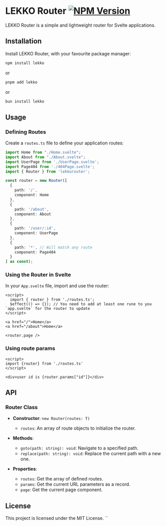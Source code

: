 # LEKKO Router [![NPM Version](https://img.shields.io/npm/v/lekko?style=plastic&link=https%3A%2F%2Fwww.npmjs.com%2Fpackage%2Flekko)](https://www.npmjs.com/package/lekko/access)

LEKKO Router is a simple and lightweight router for Svelte applications. 

## Installation

Install LEKKO Router, with your favourite package manager:

```bash
npm install lekko
```
or

```bash
pnpm add lekko
```

or

```bash
bun install lekko
```

## Usage

### Defining Routes

Create a `routes.ts` file to define your application routes:

```typescript
import Home from "./Home.svelte";
import About from "./About.svelte";
import UserPage from './UserPage.svelte';
import Page404 from './404Page.svelte';
import { Router } from 'lekkorouter';

const router = new Router([
  {
    path: '/',
    component: Home
  },
  {
    path: '/about',
    component: About
  },
  {
    path: '/user/:id',
    component: UserPage
  },
  {
    path: '*', // Will match any route
    component: Page404
  }
] as const);
```

### Using the Router in Svelte

In your `App.svelte` file, import and use the router:

```svelte
<script>
  import { router } from './routes.ts';
  $effect(() => {}); // You need to add at least one rune to you `app.svelte` for the router to update
</script>

<a href="/">Home</a>
<a href="/about">Home</a>

<router.page />
```

### Using route params

```svelte
<script>
import {router} from './routes.ts'
</script>

<div>user id is {router.params["id"]}</div>
```

## API

### Router Class

- **Constructor**: `new Router(routes: T)`
  - `routes`: An array of route objects to initialize the router.

- **Methods**:
  - `goto(path: string): void`: Navigate to a specified path.
  - `replace(path: string): void`: Replace the current path with a new one.

- **Properties**:
  - `routes`: Get the array of defined routes.
  - `params`: Get the current URL parameters as a record.
  - `page`: Get the current page component.

## License

This project is licensed under the MIT License.
``
